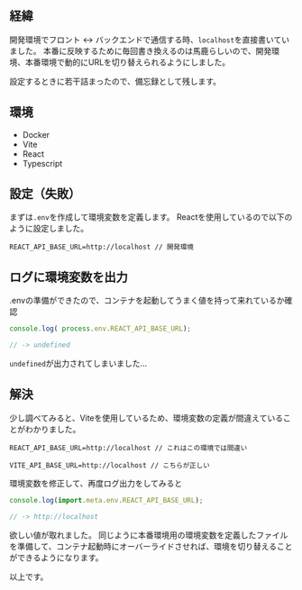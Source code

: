 ## 経緯
開発環境でフロント ↔︎ バックエンドで通信する時、`localhost`を直接書いていました。
本番に反映するために毎回書き換えるのは馬鹿らしいので、開発環境、本番環境で動的にURLを切り替えられるようにしました。

設定するときに若干詰まったので、備忘録として残します。

## 環境
- Docker
- Vite
- React
- Typescript

## 設定（失敗）
まずは`.env`を作成して環境変数を定義します。
Reactを使用しているので以下のように設定しました。
```.env
REACT_API_BASE_URL=http://localhost // 開発環境
```

## ログに環境変数を出力
.envの準備ができたので、コンテナを起動してうまく値を持って来れているか確認
```Javascript
console.log( process.env.REACT_API_BASE_URL);

// -> undefined
```

`undefined`が出力されてしまいました…

## 解決
少し調べてみると、Viteを使用しているため、環境変数の定義が間違えていることがわかりました。

```.env
REACT_API_BASE_URL=http://localhost // これはこの環境では間違い

VITE_API_BASE_URL=http://localhost // こちらが正しい
```

環境変数を修正して、再度ログ出力をしてみると
```Javascript
console.log(import.meta.env.REACT_API_BASE_URL);

// -> http://localhost 
```

欲しい値が取れました。
同じように本番環境用の環境変数を定義したファイルを準備して、コンテナ起動時にオーバーライドさせれば、環境を切り替えることができるようになります。

以上です。